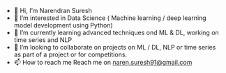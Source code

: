 - 👋 Hi, I’m Narendran Suresh
- 👀 I’m interested in Data Science ( Machine learning / deep learning model development using Python)
- 🌱 I’m currently learning advanced techniques ond ML & DL, working on time series and NLP
- 💞️ I’m looking to collaborate on projects on ML / DL, NLP or time series as part of a project or for competitions.
- 📫 How to reach me Reach me on naren.suresh91@gmail.com

<!---
narensuresh91/narensuresh91 is a ✨ special ✨ repository because its `README.md` (this file) appears on your GitHub profile.
You can click the Preview link to take a look at your changes.
--->
